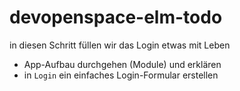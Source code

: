 # devopenspace-elm-todo

in diesen Schritt füllen wir das Login etwas mit Leben

- App-Aufbau durchgehen (Module) und erklären
- in `Login` ein einfaches Login-Formular erstellen
